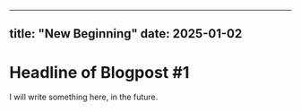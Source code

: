 ---
title: "New Beginning"
date: 2025-01-02
----
# Headline of Blogpost #1

I will write something here, in the future. 

